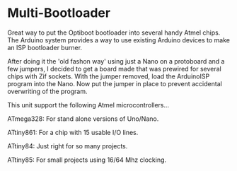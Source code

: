 # Multi-Bootloader
Great way to put the Optiboot bootloader into several handy Atmel chips. The Arduino system provides a way to use existing Arduino devices to make an ISP bootloader burner.

After doing it the 'old fashon way' using just a Nano on a protoboard and a few jumpers, I decided to get a board made that was prewired for several chips with Zif sockets. With the jumper removed, load the ArduinoISP program into the Nano.  Now put the jumper in place to prevent accidental overwriting of the program.

This unit support the following Atmel microcontrollers...

ATmega328: For stand alone versions of Uno/Nano.

ATtiny861: For a chip with 15 usable I/O lines.

ATtiny84:  Just right for so many projects.

ATtiny85:  For small projects using 16/64 Mhz clocking.


